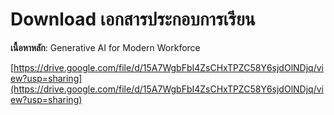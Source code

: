 # Download เอกสารประกอบการเรียน

**เนื้อหาหลัก**: Generative AI for Modern Workforce

[https://drive.google.com/file/d/15A7WgbFbI4ZsCHxTPZC58Y6sjdOlNDjq/view?usp=sharing](https://drive.google.com/file/d/15A7WgbFbI4ZsCHxTPZC58Y6sjdOlNDjq/view?usp=sharing)